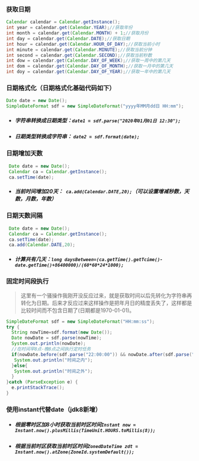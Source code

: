 ### 获取日期
```java
Calendar calendar = Calendar.getInstance();
int year = calendar.get(Calendar.YEAR);//获取年份
int month = calendar.get(Calendar.MONTH) + 1;//获取月份
int day = calendar.get(Calendar.DATE);//获取日期
int hour = calendar.get(Calendar.HOUR_OF_DAY);//获取当前小时
int minute = calendar.get(Calendar.MINUTE);//获取当前分钟
int second = calendar.get(Calendar.SECOND);//获取当前秒数
int dow = calendar.get(Calendar.DAY_OF_WEEK);//获取一周中的第几天
int dom = calendar.get(Calendar.DAY_OF_MONTH);//获取一月中的第几天
int doy = calendar.get(Calendar.DAY_OF_YEAR);//获取一年中的第几天
```
### 日期格式化（日期格式化基础代码如下）

```java
Date date = new Date();
SimpleDateFormat sdf = new SimpleDateFormat("yyyy年MM月dd日 HH:mm");
```
* ##### 字符串转换成日期类型：`date1 = sdf.parse("2020年01月01日 12:30");`
* ##### 日期类型转换成字符串： `date2 = sdf.format(date);`

### 日期增加天数  
```java
 Date date = new Date();
 Calendar ca = Calendar.getInstance();
 ca.setTime(date);
```
* ##### 当前时间增加20天：` ca.add(Calendar.DATE,20);`（可以设置增减秒数，天数，月数，年数）

### 日期天数间隔  
```java
 Date date = new Date();
 Calendar ca = Calendar.getInstance();
 ca.setTime(date);
 ca.add(Calendar.DATE,20);
```
* ##### 计算共有几天：`long daysBetween=(ca.getTime().getTcime()-date.getTime()+86400000)/(60*60*24*1000);`

### 固定时间段执行
>这里有一个骚操作我刚开没反应过来，就是获取时间以后先转化为字符串再转化为日期。后来才反应过来这样操作是把年月日的精度丢失了，这样都是比较时间而不包含日期了(日期都是1970-01-01)。
```java
SimpleDateFormat sdf = new SimpleDateFormat("HH:mm:ss");
try {
  String nowTime=sdf.format(new Date());
  Date nowDate = sdf.parse(nowTime);
  System.out.println(nowDate);
  //在时间早8点-晚8点之间执行定时任务
  if(nowDate.before(sdf.parse("22:00:00")) && nowDate.after(sdf.parse("08:00:00"))){
   System.out.println("时间之内");
  }else{
   System.out.println("时间之外");
  }
}catch (ParseException e) {
  e.printStackTrace();
}
```

### 使用instant代替date（jdk8新增）
* ##### 根据零时区加8小时获取当前时区时间`Instant now = Instant.now().plusMillis(TimeUnit.HOURS.toMillis(8));`
* ##### 根据当前时区获取当前时区时间`ZonedDateTime zdt = Instant.now().atZone(ZoneId.systemDefault());`
